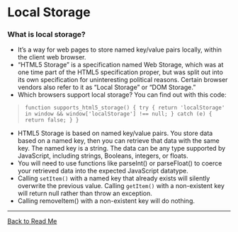 # Local Storage

### What is local storage?

* It’s a way for web pages to store named key/value pairs locally, within the client web browser.
* “HTML5 Storage” is a specification named Web Storage, which was at one time part of the HTML5 specification proper, but was split out into its own specification for uninteresting political reasons. Certain browser vendors also refer to it as “Local Storage” or “DOM Storage.”
* Which browsers support local storage? You can find out with this code:
>`function supports_html5_storage() {
  try {
    return 'localStorage' in window && window['localStorage'] !== null;
  } catch (e) {
    return false;
  }
}`

* HTML5 Storage is based on named key/value pairs. You store data based on a named key, then you can retrieve that data with the same key. The named key is a string. The data can be any type supported by JavaScript, including strings, Booleans, integers, or floats.
* You will need to use functions like parseInt() or parseFloat() to coerce your retrieved data into the expected JavaScript datatype.
* Calling `setItem()` with a named key that already exists will silently overwrite the previous value. Calling `getItem()` with a non-existent key will return null rather than throw an exception.
* Calling removeItem() with a non-existent key will do nothing.

---


[Back to Read Me](../README.md)    